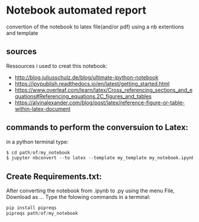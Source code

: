 # Notebook automated report

convertion of the notebook to latex file(and/or pdf) using a nb extentions and template

## sources

Ressources i used to creat this notebook:
- http://blog.juliusschulz.de/blog/ultimate-ipython-notebook
- https://ipypublish.readthedocs.io/en/latest/getting_started.html
- https://www.overleaf.com/learn/latex/Cross_referencing_sections_and_equations#Referencing_equations.2C_figures_and_tables
- https://alvinalexander.com/blog/post/latex/reference-figure-or-table-within-latex-document


## commands to perform the conversuion to Latex:
in a python terminal type:
```python
$ cd path/of/my_notebook
$ jupyter nbconvert --to latex --template my_template my_notebook.ipynb 
```

## Create Requirements.txt:
After converting the notebook from .ipynb to .py using the menu File, Download as ...
Type the folowing commands in a terminal:
```Python
pip install pipreqs
pipreqs path/of/my_notebook
```
